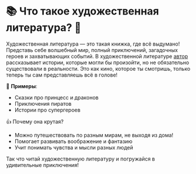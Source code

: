 # 📚 Что такое художественная литература? 🎨

Художественная литература — это такая книжка, где всё выдумано! Представь себе волшебный мир, полный приключений, загадочных героев и захватывающих событий. В художественной литературе [автор](author.md) рассказывает истории, которые могли бы произойти, но не обязательно существовали в реальности. Это как кино, которое ты смотришь, только теперь ты сам представляешь всё в голове!

🤔 **Примеры**:
- Сказки про принцесс и драконов
- Приключения пиратов
- Истории про супергероев

👍 Почему она крутая?
- Можно путешествовать по разным мирам, не выходя из дома!
- Помогает развивать воображение и фантазию
- Учит понимать чувства и мысли разных людей

Так что читай художественную литературу и погружайся в удивительные приключения!